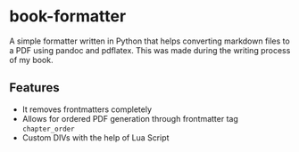 # book-formatter
A simple formatter written in Python that helps converting markdown files to a PDF using pandoc and pdflatex. This was made during the writing process of my book. 


## Features
- It removes frontmatters completely
- Allows for ordered PDF generation through frontmatter tag `chapter_order`
- Custom DIVs with the help of Lua Script
